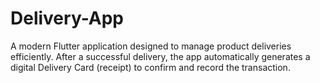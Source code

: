 # Delivery-App
A modern Flutter application designed to manage product deliveries efficiently. After a successful delivery, the app automatically generates a digital Delivery Card (receipt) to confirm and record the transaction. 

